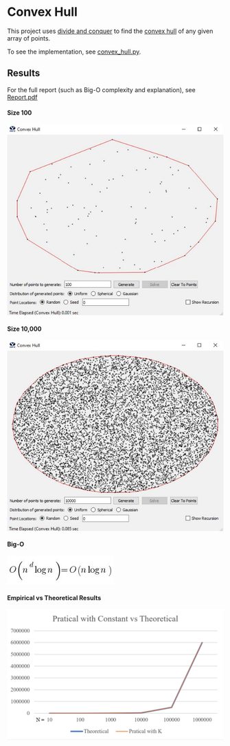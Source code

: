 # Convex Hull

This project uses [divide and conquer](https://en.wikipedia.org/wiki/Divide-and-conquer_algorithm) to find the [convex hull](https://en.wikipedia.org/wiki/Convex_hull) of any given array of points.

To see the implementation, see [convex_hull.py](convex_hull.py).

## Results

For the full report (such as Big-O complexity and explanation), see [Report.pdf](Convex%20Hull%20-%20Report.pdf)

#### Size 100
![](images/results-100.jpg)

#### Size 10,000
![](images/results-10000.jpg)

#### Big-O
![](images/bigo.jpg)

#### Empirical vs Theoretical Results
![](images/Pratical%20with%20Const%20vs%20Theoretical.PNG)
